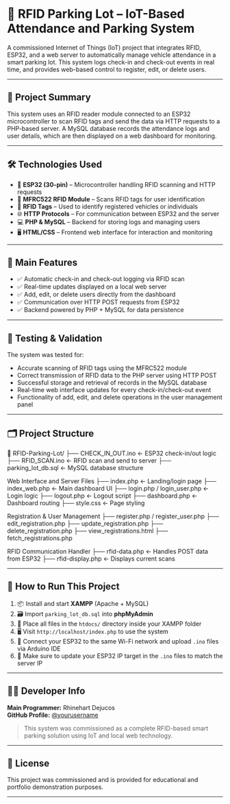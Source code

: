 # 🚗 RFID Parking Lot – IoT-Based Attendance and Parking System

A commissioned Internet of Things (IoT) project that integrates RFID, ESP32, and a web server to automatically manage vehicle attendance in a smart parking lot. This system logs check-in and check-out events in real time, and provides web-based control to register, edit, or delete users.

---

## 🧠 Project Summary

This system uses an RFID reader module connected to an ESP32 microcontroller to scan RFID tags and send the data via HTTP requests to a PHP-based server. A MySQL database records the attendance logs and user details, which are then displayed on a web dashboard for monitoring.

---

## 🛠️ Technologies Used

- 🧩 **ESP32 (30-pin)** – Microcontroller handling RFID scanning and HTTP requests  
- 🧲 **MFRC522 RFID Module** – Scans RFID tags for user identification  
- 🪪 **RFID Tags** – Used to identify registered vehicles or individuals  
- 🌐 **HTTP Protocols** – For communication between ESP32 and the server  
- 💻 **PHP & MySQL** – Backend for storing logs and managing users  
- 🖥️ **HTML/CSS** – Frontend web interface for interaction and monitoring

---

## 🔧 Main Features

- ✅ Automatic check-in and check-out logging via RFID scan  
- ✅ Real-time updates displayed on a local web server  
- ✅ Add, edit, or delete users directly from the dashboard  
- ✅ Communication over HTTP POST requests from ESP32  
- ✅ Backend powered by PHP + MySQL for data persistence

---

## 🧪 Testing & Validation

The system was tested for:
- Accurate scanning of RFID tags using the MFRC522 module  
- Correct transmission of RFID data to the PHP server using HTTP POST  
- Successful storage and retrieval of records in the MySQL database  
- Real-time web interface updates for every check-in/check-out event  
- Functionality of add, edit, and delete operations in the user management panel

---

## 🗂️ Project Structure

📁 RFID-Parking-Lot/
├── CHECK_IN_OUT.ino ← ESP32 check-in/out logic
├── RFID_SCAN.ino ← RFID scan and send to server
├── parking_lot_db.sql ← MySQL database structure

Web Interface and Server Files
├── index.php ← Landing/login page
├── index_web.php ← Main dashboard UI
├── login.php / login_user.php ← Login logic
├── logout.php ← Logout script
├── dashboard.php ← Dashboard routing
├── style.css ← Page styling

Registration & User Management
├── register.php / register_user.php
├── edit_registration.php
├── update_registration.php
├── delete_registration.php
├── view_registrations.html
├── fetch_registrations.php

RFID Communication Handler
├── rfid-data.php ← Handles POST data from ESP32
├── rfid-display.php ← Displays current scans

---

## 🚀 How to Run This Project

1. 📦 Install and start **XAMPP** (Apache + MySQL)
2. 🗃️ Import `parking_lot_db.sql` into **phpMyAdmin**
3. 📁 Place all files in the `htdocs/` directory inside your XAMPP folder
4. 🖥️ Visit `http://localhost/index.php` to use the system
5. 📡 Connect your ESP32 to the same Wi-Fi network and upload `.ino` files via Arduino IDE
6. 🔗 Make sure to update your ESP32 IP target in the `.ino` files to match the server IP

---

## 👨‍💻 Developer Info

**Main Programmer:** Rhinehart Dejucos  
**GitHub Profile:** [@yourusername](https://github.com/yourusername)

> This system was commissioned as a complete RFID-based smart parking solution using IoT and local web technology.

---

## 📝 License

This project was commissioned and is provided for educational and portfolio demonstration purposes.

---


